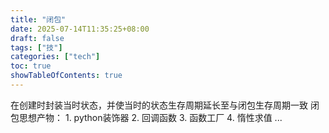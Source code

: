 ```yaml
---
title: "闭包"
date: 2025-07-14T11:35:25+08:00
draft: false
tags: ["技"]
categories: ["tech"]
toc: true
showTableOfContents: true
---
```



在创建时封装当时状态，并使当时的状态生存周期延长至与闭包生存周期一致
闭包思想产物：
	1. python装饰器
	2. 回调函数
	3. 函数工厂
	4. 惰性求值
	...